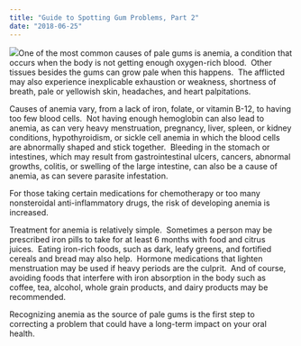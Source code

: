 ```yaml
---
title: "Guide to Spotting Gum Problems, Part 2"
date: "2018-06-25"
---
```


![](/images/dentist-fairfield-ca-anemia-pale-gums-1024x682.jpeg)One of the most common causes of pale gums is anemia, a condition that occurs when the body is not getting enough oxygen-rich blood.  Other tissues besides the gums can grow pale when this happens.  The afflicted may also experience inexplicable exhaustion or weakness, shortness of breath, pale or yellowish skin, headaches, and heart palpitations.

Causes of anemia vary, from a lack of iron, folate, or vitamin B-12, to having too few blood cells.  Not having enough hemoglobin can also lead to anemia, as can very heavy menstruation, pregnancy, liver, spleen, or kidney conditions, hypothyroidism, or sickle cell anemia in which the blood cells are abnormally shaped and stick together.  Bleeding in the stomach or intestines, which may result from gastrointestinal ulcers, cancers, abnormal growths, colitis, or swelling of the large intestine, can also be a cause of anemia, as can severe parasite infestation.

For those taking certain medications for chemotherapy or too many nonsteroidal anti-inflammatory drugs, the risk of developing anemia is increased.

Treatment for anemia is relatively simple.  Sometimes a person may be prescribed iron pills to take for at least 6 months with food and citrus juices.  Eating iron-rich foods, such as dark, leafy greens, and fortified cereals and bread may also help.  Hormone medications that lighten menstruation may be used if heavy periods are the culprit.  And of course, avoiding foods that interfere with iron absorption in the body such as coffee, tea, alcohol, whole grain products, and dairy products may be recommended.

Recognizing anemia as the source of pale gums is the first step to correcting a problem that could have a long-term impact on your oral health.
